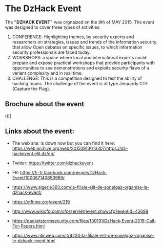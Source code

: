 # The DzHack Event

The **"DZHACK EVENT"** was orgnaized on the 9th of MAY 2015.  The event was designed to cover three types of activities:
1. CONFERENCE: Highlighting themes, by security experts and researchers on strategies, issues and trends of the information security. that allow Open debates on specific issues, to which information security professionals are faced today. 
2. WORKSHOPS: a space where local and international experts could prepare and expose practical workshops that provide participants with opportunities to see demonstrations and exploits security flaws of a variant complexity and in real time. 
3. CHALLENGE: This is a competition designed to test the ability of hacking teams. The challenge of the event is of type Jeopardy CTF (Capture the Flag).

## Brochure about the event

()[]

## Links about the event:

- The web site: is down now but you can find it here: https://web.archive.org/web/20150913013307/https://dz-hackevent.elit.dz/en/
- Twitter: https://twitter.com/dzhackevent
- FB: https://fr-fr.facebook.com/people/DzHack-Event/100067140853989/

- https://www.algerie360.com/la-filiale-elit-de-sonelgaz-organise-le-dzhack-event/
- https://ctftime.org/event/219
- http://www.wikicfp.com/cfp/servlet/event.showcfp?eventid=43699
- https://packetstormsecurity.com/files/130191/DzHack-Event-2015-Call-For-Papers.html
- https://www.nticweb.com/it/8230-la-filiale-elit-de-sonelgaz-organise-le-dzhack-event.html
